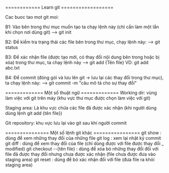  ============ Learn git ==================

Cac buoc tao mot git moi:

B1: Vào bên trong thư mục muốn tạo ta chạy lệnh này (chỉ cần làm một lần khi chọn nơi dùng git)
--> git init

B2: Để kiểm tra trạng thái các file bên trong thư mục, chạy lệnh này:
--> git status

B3: Để xác nhận file (được tạo mới, có thay đổi nội dung bên trong hoặc bị xóa) trong thư mục, ta chạy lệnh này
--> git add {Tên file}
VD: git add abc.txt

B4: Để commit (đóng gói và lưu lên git -> lưu lại các thay đổi trong thư mục), ta chạy lệnh này:
--> git commit -m "câu mô tả cho sự thay đổi"

============= Một số thuật ngữ =============
Working dir: vùng làm việc với git trên máy (khu vực thư mục được chọn làm việc với git)

Staging area: Là khu vực chứa các file đã được xác nhận (khi người dùng dùng lệnh git add {tên file})

Git repository: khu vực lưu lại vào git sau khi người commit


=============== Một số lệnh git khác ================
git show   : dùng để xem những thay đổi của những file
git log    : xem lại nhật ký commit
git diff   : dùng để xem thay đổi của file (chỉ dùng được với file được thay đổi _ modified)
git checkout --{tên file} : dùng để xóa bỏ những thay đổi đối với file đã được thay đổi nhưng chưa được xác nhận (file chưa được đưa vào staging area)
git reset  : dùng để bỏ xác nhận đối với file (đưa file ra khỏi staging area)
